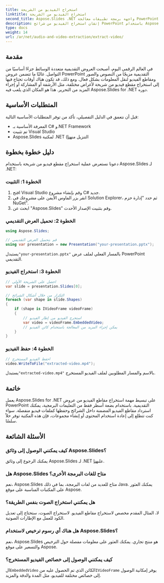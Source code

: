 ```yaml
---
title: استخراج الفيديو من الشريحة
linktitle: استخراج الفيديو من الشريحة
second_title: Aspose.Slides .NET واجهة برمجة تطبيقات معالجة PowerPoint
description: إتقان استخراج الفيديو من شرائح PowerPoint باستخدام Aspose.Slides لـ .NET. اتبع دليلنا مع أمثلة التعليمات البرمجية.
type: docs
weight: 14
url: /ar/net/audio-and-video-extraction/extract-video/
---
```


## مقدمة

في العالم الرقمي اليوم، أصبحت العروض التقديمية متعددة الوسائط جزءًا أساسيًا من التواصل. غالبًا ما تتضمن عروض PowerPoint التقديمية مزيجًا من النصوص والصور ومقاطع الفيديو لنقل المعلومات بشكل فعال. ومع ذلك، قد تكون هناك أوقات تحتاج فيها إلى استخراج مقطع فيديو من شريحة لأغراض مختلفة، مثل الأرشفة أو المشاركة أو إجراء المزيد من التحرير. هذا هو المكان الذي يلعب فيه Aspose.Slides for .NET دوره.

## المتطلبات الأساسية

قبل أن نتعمق في الدليل التفصيلي، تأكد من توفر المتطلبات الأساسية التالية:

- المعرفة الأساسية بـ C# و.NET Framework
- تم تثبيت Visual Studio
-  Aspose.Slides لمكتبة .NET (التنزيل من[هنا](https://releases.aspose.com/slides/net)

## دليل خطوة بخطوة

دعونا نستعرض عملية استخراج مقطع فيديو من شريحة باستخدام Aspose.Slides لـ .NET:

### الخطوة 1: التثبيت

1. افتح Visual Studio وقم بإنشاء مشروع C# جديد.
2. انقر بزر الماوس الأيمن على مشروعك في Solution Explorer، ثم حدد "إدارة حزم NuGet".
3. ابحث عن "Aspose.Slides" وقم بتثبيت الإصدار الأحدث.

### الخطوة 2: تحميل العرض التقديمي

```csharp
using Aspose.Slides;

// قم بتحميل العرض التقديمي
using var presentation = new Presentation("your-presentation.pptx");
```

 يستبدل`"your-presentation.pptx"` بالمسار الفعلي لملف عرض PowerPoint التقديمي.

### الخطوة 3: استخراج الفيديو

```csharp
// احصل على الشريحة الأولى
var slide = presentation.Slides[0];

// التكرار من خلال أشكال الشرائح
foreach (var shape in slide.Shapes)
{
    if (shape is IVideoFrame videoFrame)
    {
        // استخرج الفيديو من إطار الفيديو
        var video = videoFrame.EmbeddedVideo;
        // يمكن إجراء المزيد من المعالجة باستخدام كائن الفيديو
    }
}
```

### الخطوة 4: حفظ الفيديو

```csharp
// احفظ الفيديو المستخرج
video.WriteToFile("extracted-video.mp4");
```

 يستبدل`"extracted-video.mp4"` بالاسم والمسار المطلوبين لملف الفيديو المستخرج.

## خاتمة

يعمل Aspose.Slides for .NET على تبسيط مهمة استخراج مقاطع الفيديو من عروض PowerPoint التقديمية. باستخدام بضعة أسطر فقط من التعليمات البرمجية، يمكنك استرداد مقاطع الفيديو المضمنة داخل الشرائح وحفظها كملفات فيديو منفصلة. سواء كنت تتطلع إلى إعادة استخدام المحتوى أو إنشاء مجموعات، فإن هذه المكتبة توفر حلاً سلسًا.

## الأسئلة الشائعة

### كيف يمكنني الوصول إلى وثائق Aspose.Slides؟

 يمكنك الرجوع إلى وثائق Aspose.Slides لـ .NET على[هنا](https://reference.aspose.com/slides/net/).

### هل Aspose.Slides متاح للغات البرمجة الأخرى؟

نعم، Aspose.Slides متاح للعديد من لغات البرمجة، بما في ذلك Java. يمكنك العثور على المكتبات المناسبة على موقع Aspose.

### هل يمكنني استخراج الصوت بنفس الطريقة؟

لا، المثال المقدم مخصص لاستخراج مقاطع الفيديو. لاستخراج الصوت، ستحتاج إلى تعديل الكود للعمل مع الإطارات الصوتية.

### هل هناك أي رسوم ترخيص لاستخدام Aspose.Slides؟

نعم، Aspose.Slides هو منتج تجاري. يمكنك العثور على معلومات مفصلة حول الترخيص والتسعير على موقع Aspose.

### كيف يمكنني الوصول إلى خصائص الفيديو المستخرج؟

 ال`EmbeddedVideo` الكائن الذي تم الحصول عليه من`IVideoFrame` يوفر إمكانية الوصول إلى خصائص مختلفة للفيديو، مثل المدة والدقة والمزيد.
